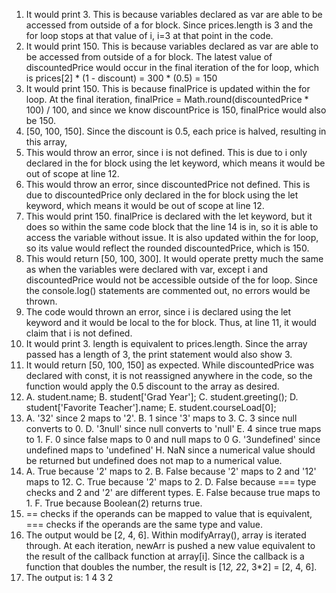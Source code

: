 1. It would print 3. This is because variables declared as var are able to be accessed from outside of a for block. Since prices.length is 3 and the for loop stops at that value of i, i=3 at that point in the code. 
2. It would print 150. This is because variables declared as var are able to be accessed from outside of a for block. The latest value of discountedPrice would occur in the final iteration of the for loop, which is prices[2] * (1 - discount) = 300 * (0.5) = 150
3. It would print 150. This is because finalPrice is updated within the for loop. At the final iteration, finalPrice = Math.round(discountedPrice * 100) / 100, and since we know discountPrice is 150, finalPrice would also be 150. 
4. [50, 100, 150]. Since the discount is 0.5, each price is halved, resulting in this array,
5. This would throw an error, since i is not defined. This is due to i only declared in the for block using the let keyword, which means it would be out of scope at line 12.
6. This would throw an error, since discountedPrice not defined. This is due to discountedPrice only declared in the for block using the let keyword, which means it would be out of scope at line 12.
7. This would print 150. finalPrice is declared with the let keyword, but it does so within the same code block that the line 14 is in, so it is able to access the variable without issue. It is also updated within the for loop, so its value would reflect the rounded discountedPrice, which is 150.
8. This would return [50, 100, 300]. It would operate pretty much the same as when the variables were declared with var, except i and discountedPrice would not be accessible outside of the for loop. Since the console.log() statements are commented out, no errors would be thrown. 
9. The code would thrown an error, since i is declared using the let keyword and it would be local to the for block. Thus, at line 11, it would claim that i is not defined. 
10. It would print 3. length is equivalent to prices.length. Since the array passed has a length of 3, the print statement would also show 3. 
11. It would return [50, 100, 150] as expected. While discountedPrice was declared with const, it is not reassigned anywhere in the code, so the function would apply the 0.5 discount to the array as desired.
12. A. student.name;
B. student['Grad Year'];
C. student.greeting();
D. student['Favorite Teacher'].name;
E. student.courseLoad[0];
13. A. '32' since 2 maps to '2'. 
B. 1 since '3' maps to 3.
C. 3 since null converts to 0.
D. '3null' since null converts to 'null'
E. 4 since true maps to 1.
F.  0 since false maps to 0 and null maps to 0
G. '3undefined' since undefined maps to 'undefined'
H. NaN since a numerical value should be returned but undefined does not map to a numerical value. 
14. A. True because '2' maps to 2.
B. False because '2' maps to 2 and '12' maps to 12.
C. True because '2' maps to 2.
D. False because === type checks and 2 and '2' are different types.
E. False because true maps to 1.
F. True because Boolean(2) returns true. 
15. == checks if the operands can be mapped to value that is equivalent, === checks if the operands are the same type and value.
17. The output would be [2, 4, 6]. Within modifyArray(), array is iterated through. At each iteration, newArr is pushed a new value equivalent to the result of the callback function at array[i]. Since the callback is a function that doubles the number, the result is [1*2, 2*2, 3*2] = [2, 4, 6].
19. The output is:
1 
4
3
2